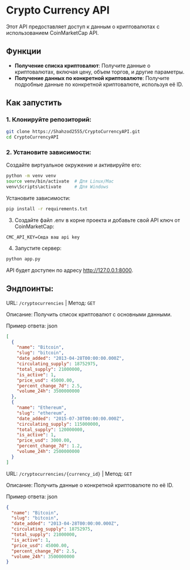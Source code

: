 # Crypto Currency API

Этот API предоставляет доступ к данным о криптовалютах с использованием CoinMarketCap API.

## Функции

- **Получение списка криптовалют**: Получите данные о криптовалютах, включая цену, объем торгов, и другие параметры.
- **Получение данных по конкретной криптовалюте**: Получите подробные данные по конкретной криптовалюте, используя её ID.

## Как запустить

### 1. Клонируйте репозиторий:

```bash
git clone https://Shahzod2555/CryptoCurrencyAPI.git
cd CryptoCurrencyAPI
```
### 2. Установите зависимости:
Создайте виртуальное окружение и активируйте его:

``` bash
python -m venv venv
source venv/bin/activate  # Для Linux/Mac
venv\Scripts\activate     # Для Windows
```
Установите зависимости:

``` bash
pip install -r requirements.txt
```

3. Создайте файл .env в корне проекта и добавьте свой API ключ от CoinMarketCap:

```
CMC_API_KEY=Сюда ваш api key
```
4. Запустите сервер:
```bash
python app.py
```
API будет доступен по адресу http://127.0.0.1:8000.

## Эндпоинты:

URL: `/cryptocurrencies`  | Метод: `GET`

Описание: Получить список криптовалют с основными данными.

Пример ответа: json
```json
[
  {
    "name": "Bitcoin",
    "slug": "bitcoin",
    "date_added": "2013-04-28T00:00:00.000Z",
    "circulating_supply": 18752975,
    "total_supply": 21000000,
    "is_active": 1,
    "price_usd": 45000.00,
    "percent_change_7d": 2.5,
    "volume_24h": 3500000000
  },
  {
    "name": "Ethereum",
    "slug": "ethereum",
    "date_added": "2015-07-30T00:00:00.000Z",
    "circulating_supply": 115000000,
    "total_supply": 120000000,
    "is_active": 1,
    "price_usd": 3000.00,
    "percent_change_7d": 1.2,
    "volume_24h": 2500000000
  }
]
```

URL: `/cryptocurrencies/{currency_id}` | Метод: `GET`

Описание: Получить данные о конкретной криптовалюте по её ID.

Пример ответа: json

``` json
{
  "name": "Bitcoin",
  "slug": "bitcoin",
  "date_added": "2013-04-28T00:00:00.000Z",
  "circulating_supply": 18752975,
  "total_supply": 21000000,
  "is_active": 1,
  "price_usd": 45000.00,
  "percent_change_7d": 2.5,
  "volume_24h": 3500000000
}
```

